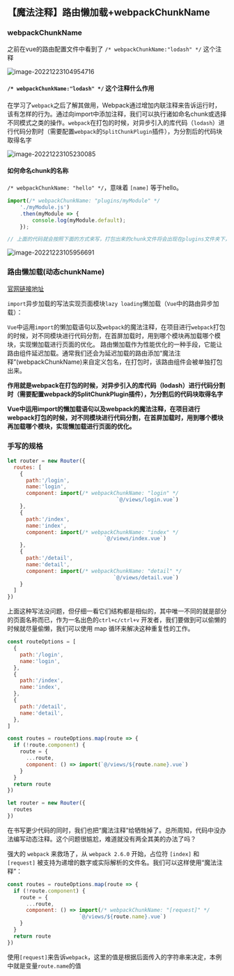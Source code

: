 ## 【魔法注释】路由懒加载+webpackChunkName

### webpackChunkName

之前在vue的路由配置文件中看到了 `/* webpackChunkName:"lodash" */` 这个注释

![image-20221223104954716](D:%5Cworkspace%5CQiLongZhang%5CVue%5CQ7Long%5CVue3%5C%E7%AC%94%E8%AE%B0%5C28_learn_vueRouter%5C03_%E3%80%90%E9%AD%94%E6%B3%95%E6%B3%A8%E9%87%8A%E3%80%91%E8%B7%AF%E7%94%B1%E6%87%92%E5%8A%A0%E8%BD%BD+webpackChunkName.assets%5Cimage-20221223104954716.png)

####  `/* webpackChunkName:"lodash" */` 这个注释什么作用

在学习了`webpack`之后了解其做用，Webpack通过增加内联注释来告诉运行时，该有怎样的行为。通过向import中添加注释，我们可以执行诸如命名chunk或选择不同模式之类的操作。`webpack`在打包的时候，对异步引入的库代码（`lodash`）进行代码分割时（需要配置`webpack`的`SplitChunkPlugin`插件），为分割后的代码块取得名字

![image-20221223105230085](D:%5Cworkspace%5CQiLongZhang%5CVue%5CQ7Long%5CVue3%5C%E7%AC%94%E8%AE%B0%5C28_learn_vueRouter%5C03_%E3%80%90%E9%AD%94%E6%B3%95%E6%B3%A8%E9%87%8A%E3%80%91%E8%B7%AF%E7%94%B1%E6%87%92%E5%8A%A0%E8%BD%BD+webpackChunkName.assets%5Cimage-20221223105230085.png)

#### 如何命名chunk的名称

`/* webpackChunkName: "hello" */`，意味着 `[name]` 等于hello。

```js
import(/* webpackChunkName: "plugins/myModule" */
    './myModule.js')
    .then(myModule => {
        console.log(myModule.default);
    });

// 上面的代码就会按照下面的方式来写，打包出来的chunk文件将会出现在plugins文件夹下，名字叫myModule.a2d1d5d8e7d5d4d4d4se.chunk.js。
```

![image-20221223105956691](D:%5Cworkspace%5CQiLongZhang%5CVue%5CQ7Long%5CVue3%5C%E7%AC%94%E8%AE%B0%5C28_learn_vueRouter%5C03_%E3%80%90%E9%AD%94%E6%B3%95%E6%B3%A8%E9%87%8A%E3%80%91%E8%B7%AF%E7%94%B1%E6%87%92%E5%8A%A0%E8%BD%BD+webpackChunkName.assets%5Cimage-20221223105956691.png)

### 路由懒加载(动态chunkName)

[官网链接地址](https://link.juejin.cn/?target=https%3A%2F%2Frouter.vuejs.org%2Fzh%2Fguide%2Fadvanced%2Flazy-loading.html%23%E8%B7%AF%E7%94%B1%E6%87%92%E5%8A%A0%E8%BD%BD)

`import`异步加载的写法实现页面模块`lazy loading`懒加载（`Vue`中的路由异步加载）：

`Vue`中运用`import`的懒加载语句以及`webpack`的魔法注释，在项目进行`webpack`打包的时候，对不同模块进行代码分割，在首屏加载时，用到哪个模块再加载哪个模块，实现懒加载进行页面的优化。 路由懒加载作为性能优化的一种手段，它能让路由组件延迟加载。通常我们还会为延迟加载的路由添加“魔法注释”(webpackChunkName)来自定义包名，在打包时，该路由组件会被单独打包出来。

**作用就是webpack在打包的时候，对异步引入的库代码（lodash）进行代码分割时（需要配置webpack的SplitChunkPlugin插件），为分割后的代码块取得名字**

**Vue中运用import的懒加载语句以及webpack的魔法注释，在项目进行webpack打包的时候，对不同模块进行代码分割，在首屏加载时，用到哪个模块再加载哪个模块，实现懒加载进行页面的优化。**



### 手写的规格

```js
let router = new Router({
  routes: [
    {
      path:'/login',
      name:'login',
      component: import(/* webpackChunkName: "login" */
                                   `@/views/login.vue`)
    },
    {
      path:'/index',
      name:'index',
      component: import(/* webpackChunkName: "index" */
                               `@/views/index.vue`)
    },
    {
      path:'/detail',
      name:'detail',
      component: import(/* webpackChunkName: "detail" */ 
                                  `@/views/detail.vue`)
    }
  ]
})
```

上面这种写法没问题，但仔细一看它们结构都是相似的，其中唯一不同的就是部分的页面名称而已，作为一名出色的`ctrl+c/ctrl+v` 开发者，我们要做到可以偷懒的时候就尽量偷懒，我们可以使用 map 循环来解决这种重复性的工作。

```js
const routeOptions = [
  {
    path:'/login',
    name:'login',
  },
  {
    path:'/index',
    name:'index',
  },
  {
    path:'/detail',
    name:'detail',
  },
]

const routes = routeOptions.map(route => {
  if (!route.component) {
    route = {
      ...route,
      component: () => import(`@/views/${route.name}.vue`)
    }
  }
  return route
})

let router = new Router({
  routes
})
```

在书写更少代码的同时，我们也把“魔法注释”给牺牲掉了。总所周知，代码中没办法编写动态注释。这个问题很尴尬，难道就没有两全其美的办法了吗？

强大的 `webpack` 来救场了，从 `webpack 2.6.0` 开始，占位符 `[index]` 和 `[request]` 被支持为递增的数字或实际解析的文件名。我们可以这样使用“魔法注释”：

```js
const routes = routeOptions.map(route => {
  if (!route.component) {
    route = {
      ...route,
      component: () => import(/* webpackChunkName: "[request]" */
                       `@/views/${route.name}.vue`)
    }
  }
  return route
})
```

使用`[request]`来告诉`webpack`，这里的值是根据后面传入的字符串来决定，本例中就是变量`route.name`的值


